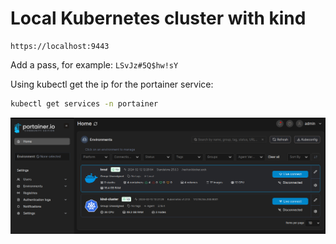 # Local Kubernetes cluster with kind

```
https://localhost:9443
```

Add a pass, for example: `LSvJz#5Q$hw!sY`

Using kubectl get the ip for the portainer service:

```bash
kubectl get services -n portainer
```

![config_portainer](images/portainer_config.png)